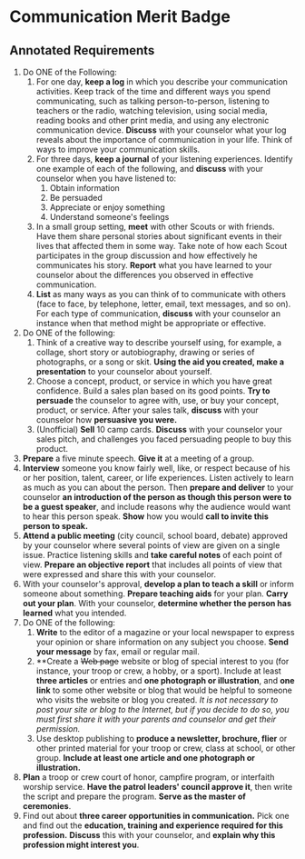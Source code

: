 # Communication Merit Badge
## Annotated Requirements

  1. Do ONE of the Following:
     1. For one day, **keep a log** in which you describe your communication activities. Keep track of the time and different ways you spend communicating, such as talking person-to-person, listening to teachers or the radio, watching television, using social media, reading books and other print media, and using any electronic communication device. **Discuss** with your counselor what your log reveals about the importance of communication in your life. Think of ways to improve your communication skills.
      2. For three days, **keep a journal** of your listening experiences. Identify one example of each of the following, and **discuss** with your counselor when you have listened to:
         1. Obtain information
         2. Be persuaded
         3. Appreciate or enjoy something
         4. Understand someone's feelings
      3. In a small group setting, **meet** with other Scouts or with friends. Have them share personal stories about significant events in their lives that affected them in some way. Take note of how each Scout participates in the group discussion and how effectively he communicates his story. **Report** what you have learned to your counselor about the differences you observed in effective communication.
      4. **List** as many ways as you can think of to communicate with others (face to face, by telephone, letter, email, text messages, and so on). For each type of communication, **discuss** with your counselor an instance when that method might be appropriate or effective.
  2. Do ONE of the following:
     1. Think of a creative way to describe yourself using, for example, a collage, short story or autobiography, drawing or series of photographs, or a song or skit. **Using the aid you created, make a presentation** to your counselor about yourself.
     2. Choose a concept, product, or service in which you have great confidence. Build a sales plan based on its good points. **Try to persuade** the counselor to agree with, use, or buy your concept, product, or service. After your sales talk, **discuss** with your counselor how **persuasive you were.**
     3. (Unofficial) **Sell** 10 camp cards. **Discuss** with your counselor your sales pitch, and challenges you faced persuading people to buy this product.
  3. **Prepare** a five minute speech. **Give it** at a meeting of a group.
  4. **Interview** someone you know fairly well, like, or respect because of his or her position, talent, career, or life experiences. Listen actively to learn as much as you can about the person. Then **prepare and deliver** to your counselor **an introduction of the person as though this person were to be a guest speaker**, and include reasons why the audience would want to hear this person speak. **Show** how you would **call to invite this person to speak.**
  5. **Attend a public meeting** (city council, school board, debate) approved by your counselor where several points of view are given on a single issue. Practice listening skills and **take careful notes** of each point of view. **Prepare an objective report** that includes all points of view that were expressed and share this with your counselor.
  6. With your counselor's approval, **develop a plan to teach a skill** or inform someone about something. **Prepare teaching aids** for your plan. **Carry out your plan**. With your counselor, **determine whether the person has learned** what you intended.
  7. Do ONE of the following:
     1. **Write** to the editor of a magazine or your local newspaper to express your opinion or share information on any subject you choose. **Send your message** by fax, email or regular mail.
     2. **Create a <strike>Web page</strike> website or blog of special interest to you (for instance, your troop or crew, a hobby, or a sport). Include at least **three articles** or entries and **one photograph or illustration**, and **one link** to some other website or blog that would be helpful to someone who visits the website or blog you created. *It is not necessary to post your site or blog to the Internet, but if you decide to do so, you must first share it with your parents and counselor and get their permission.*
     3. Use desktop publishing to **produce a newsletter, brochure, flier** or other printed material for your troop or crew, class at school, or other group. **Include at least one article and one photograph or illustration.**
  8. **Plan** a troop or crew court of honor, campfire program, or interfaith worship service. **Have the patrol leaders' council approve it**, then write the script and prepare the program. **Serve as the master of ceremonies**.
  9. Find out about **three career opportunities in communication.** Pick one and find out the **education, training and experience required for this profession.** **Discuss** this with your counselor, and **explain why this profession might interest you**.
